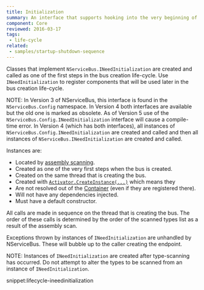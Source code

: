 ```yaml
---
title: Initialization
summary: An interface that supports hooking into the very beginning of the bus creation sequence of NServiceBus.
component: Core
reviewed: 2016-03-17
tags:
 - life-cycle
related:
 - samples/startup-shutdown-sequence
---
```


Classes that implement `NServiceBus.INeedInitialization` are created and called as one of the first steps in the bus creation life-cycle. Use `INeedInitialization` to register components that will be used later in the bus creation life-cycle.

NOTE: In Version 3 of NServiceBus, this interface is found in the `NServiceBus.Config` namespace. In Version 4 both interfaces are available but the old one is marked as obsolete. As of Version 5 use of the `NServiceBus.Config.INeedInitialization` interface will cause a compile-time error. In Version 4 (which has both interfaces), all instances of `NServiceBus.Config.INeedInitialization` are created and called and then all instances of `NServiceBus.INeedInitialization` are created and called.

Instances are:

 * Located by [assembly scanning](/nservicebus/hosting/assembly-scanning.md).
 * Created as one of the very first steps when the bus is created.
 * Created on the same thread that is creating the bus.
 * Created with [`Activator.CreateInstance(...)`](https://msdn.microsoft.com/en-us/library/system.activator.createinstance) which means they
  * Are not resolved out of the [Container](/nservicebus/containers/) (even if they are registered there).
  * Will not have any dependencies injected.
  * Must have a default constructor.

All calls are made in sequence on the thread that is creating the bus. The order of these calls is determined by the order of the scanned types list as a result of the assembly scan.

Exceptions thrown by instances of `INeedInitialization` are unhandled by NServiceBus. These will bubble up to the caller creating the endpoint.

NOTE: Instances of `INeedInitialization` are created after type-scanning has occurred. Do not attempt to alter the types to be scanned from an instance of `INeedInitialization`.

snippet:lifecycle-ineedinitialization
